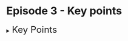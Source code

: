 # Episode 3 - Key points

<details><summary><font size=5>Key Points </font></summary>

  - ### `Title tag` : <font size=3>Title doesn't override if there are multiple title tags in the page</font>

  - ### `Style tag` : <font size=3>Style gets overriden if there are multiple style tags in the page. The closest style ( in hierarchy)  will be applied on the element</font>

  - ### `Heading Tag` : <font size=3>Headings are titles or subtitles that you want to display on a webpage. The h1 to h6 tags are used to define HTML headings. `Heading can't be child of heading`/font>

  - ### `Span Tag` : <font size=3>You should use span when you want to style a particular part of your content differently</font>

  - ### `Center tag` : <font size=3>This tag is used to set the alignment of text into the center. This tag is not supported in HTML5</font>

  - ### `Div tag` : <font size=3>The div tag defines a division or a section in an HTML document. The div tag is used as a container for HTML elements</font>

  
</details>